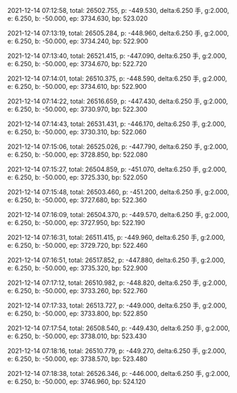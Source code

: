 2021-12-14 07:12:58, total: 26502.755, p: -449.530, delta:6.250 手, g:2.000, e: 6.250, b: -50.000, ep: 3734.630, bp: 523.020

2021-12-14 07:13:19, total: 26505.284, p: -448.960, delta:6.250 手, g:2.000, e: 6.250, b: -50.000, ep: 3734.240, bp: 522.900

2021-12-14 07:13:40, total: 26521.415, p: -447.090, delta:6.250 手, g:2.000, e: 6.250, b: -50.000, ep: 3734.670, bp: 522.720

2021-12-14 07:14:01, total: 26510.375, p: -448.590, delta:6.250 手, g:2.000, e: 6.250, b: -50.000, ep: 3734.610, bp: 522.900

2021-12-14 07:14:22, total: 26516.659, p: -447.430, delta:6.250 手, g:2.000, e: 6.250, b: -50.000, ep: 3730.970, bp: 522.300

2021-12-14 07:14:43, total: 26531.431, p: -446.170, delta:6.250 手, g:2.000, e: 6.250, b: -50.000, ep: 3730.310, bp: 522.060

2021-12-14 07:15:06, total: 26525.026, p: -447.790, delta:6.250 手, g:2.000, e: 6.250, b: -50.000, ep: 3728.850, bp: 522.080

2021-12-14 07:15:27, total: 26504.859, p: -451.070, delta:6.250 手, g:2.000, e: 6.250, b: -50.000, ep: 3725.330, bp: 522.050

2021-12-14 07:15:48, total: 26503.460, p: -451.200, delta:6.250 手, g:2.000, e: 6.250, b: -50.000, ep: 3727.680, bp: 522.360

2021-12-14 07:16:09, total: 26504.370, p: -449.570, delta:6.250 手, g:2.000, e: 6.250, b: -50.000, ep: 3727.950, bp: 522.190

2021-12-14 07:16:31, total: 26511.415, p: -449.960, delta:6.250 手, g:2.000, e: 6.250, b: -50.000, ep: 3729.720, bp: 522.460

2021-12-14 07:16:51, total: 26517.852, p: -447.880, delta:6.250 手, g:2.000, e: 6.250, b: -50.000, ep: 3735.320, bp: 522.900

2021-12-14 07:17:12, total: 26510.982, p: -448.820, delta:6.250 手, g:2.000, e: 6.250, b: -50.000, ep: 3733.260, bp: 522.760

2021-12-14 07:17:33, total: 26513.727, p: -449.000, delta:6.250 手, g:2.000, e: 6.250, b: -50.000, ep: 3733.800, bp: 522.850

2021-12-14 07:17:54, total: 26508.540, p: -449.430, delta:6.250 手, g:2.000, e: 6.250, b: -50.000, ep: 3738.010, bp: 523.430

2021-12-14 07:18:16, total: 26510.779, p: -449.270, delta:6.250 手, g:2.000, e: 6.250, b: -50.000, ep: 3738.570, bp: 523.480

2021-12-14 07:18:38, total: 26526.346, p: -446.000, delta:6.250 手, g:2.000, e: 6.250, b: -50.000, ep: 3746.960, bp: 524.120